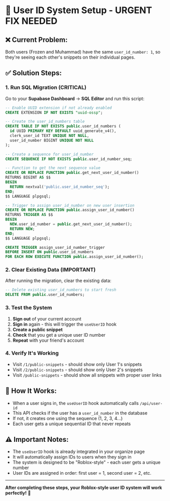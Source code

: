 # 🚀 User ID System Setup - URGENT FIX NEEDED

## ❌ **Current Problem:**
Both users (Frozen and Muhammad) have the same `user_id_number: 1`, so they're seeing each other's snippets on their individual pages.

## ✅ **Solution Steps:**

### 1. **Run SQL Migration (CRITICAL)**
Go to your **Supabase Dashboard** → **SQL Editor** and run this script:

```sql
-- Enable UUID extension if not already enabled
CREATE EXTENSION IF NOT EXISTS "uuid-ossp";

-- Create the user_id_numbers table
CREATE TABLE IF NOT EXISTS public.user_id_numbers (
  id UUID PRIMARY KEY DEFAULT uuid_generate_v4(),
  clerk_user_id TEXT UNIQUE NOT NULL,
  user_id_number BIGINT UNIQUE NOT NULL
);

-- Create a sequence for user_id_number
CREATE SEQUENCE IF NOT EXISTS public.user_id_number_seq;

-- Function to get the next sequence value
CREATE OR REPLACE FUNCTION public.get_next_user_id_number()
RETURNS BIGINT AS $$
BEGIN
  RETURN nextval('public.user_id_number_seq');
END;
$$ LANGUAGE plpgsql;

-- Trigger to assign user_id_number on new user insertion
CREATE OR REPLACE FUNCTION public.assign_user_id_number()
RETURNS TRIGGER AS $$
BEGIN
  NEW.user_id_number = public.get_next_user_id_number();
  RETURN NEW;
END;
$$ LANGUAGE plpgsql;

CREATE TRIGGER assign_user_id_number_trigger
BEFORE INSERT ON public.user_id_numbers
FOR EACH ROW EXECUTE FUNCTION public.assign_user_id_number();
```

### 2. **Clear Existing Data (IMPORTANT)**
After running the migration, clear the existing data:

```sql
-- Delete existing user_id_numbers to start fresh
DELETE FROM public.user_id_numbers;
```

### 3. **Test the System**
1. **Sign out** of your current account
2. **Sign in** again - this will trigger the `useUserID` hook
3. **Create a public snippet**
4. **Check** that you get a unique user ID number
5. **Repeat** with your friend's account

### 4. **Verify It's Working**
- Visit `/1/public-snippets` - should show only User 1's snippets
- Visit `/2/public-snippets` - should show only User 2's snippets
- Visit `/public-snippets` - should show all snippets with proper user links

## 🔧 **How It Works:**
- When a user signs in, the `useUserID` hook automatically calls `/api/user-id`
- This API checks if the user has a `user_id_number` in the database
- If not, it creates one using the sequence (1, 2, 3, 4...)
- Each user gets a unique sequential ID that never repeats

## ⚠️ **Important Notes:**
- The `useUserID` hook is already integrated in your organize page
- It will automatically assign IDs to users when they sign in
- The system is designed to be "Roblox-style" - each user gets a unique number
- User IDs are assigned in order: first user = 1, second user = 2, etc.

---

**After completing these steps, your Roblox-style user ID system will work perfectly!** 🎉

